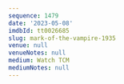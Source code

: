 ```yaml
---
sequence: 1479
date: '2023-05-08'
imdbId: tt0026685
slug: mark-of-the-vampire-1935
venue: null
venueNotes: null
medium: Watch TCM
mediumNotes: null
---
```


